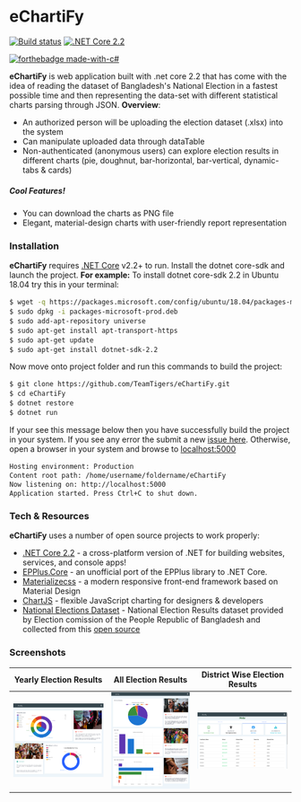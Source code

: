 # eChartiFy
[![Build status](https://ci.appveyor.com/api/projects/status/7fnwk4tdcgoxxesx?svg=true)](https://ci.appveyor.com/project/shunjid/echartify-lpo2s)
<a href="https://github.com/TeamTigers/eChartiFy/blob/master/electionDbAnalytics.csproj"><img src="https://img.shields.io/badge/Core-v2.2-692079.svg?logo=.net&amp;style=flat-square" alt=".NET Core 2.2"></a>

[![forthebadge made-with-c#](https://forthebadge.com/images/badges/made-with-c-sharp.svg)](https://dotnet.microsoft.com/download)



**eChartiFy** is web application built with .net core 2.2 that has come with the idea of reading the dataset of Bangladesh's National Election in a fastest possible time and then representing the data-set with different statistical charts parsing through JSON. **Overview**:

  - An authorized person will be uploading the election dataset (.xlsx) into the system 
  - Can manipulate uploaded data through dataTable
  - Non-authenticated (anonymous users) can explore election results in different charts (pie, doughnut, bar-horizontal, bar-vertical, dynamic-tabs & cards)
 
##### Cool Features!

  - You can download the charts as PNG file
  - Elegant, material-design charts with user-friendly report representation 

### Installation

 **eChartiFy** requires [.NET Core](https://dotnet.microsoft.com/download) v2.2+ to run. Install the dotnet core-sdk and launch the project. **For example:** 
 To install dotnet core-sdk 2.2 in Ubuntu 18.04 try this in your terminal:

```sh
$ wget -q https://packages.microsoft.com/config/ubuntu/18.04/packages-microsoft-prod.deb
$ sudo dpkg -i packages-microsoft-prod.deb
$ sudo add-apt-repository universe
$ sudo apt-get install apt-transport-https
$ sudo apt-get update
$ sudo apt-get install dotnet-sdk-2.2
```

Now move onto project folder and run this commands to build the project:
```sh
$ git clone https://github.com/TeamTigers/eChartiFy.git
$ cd eChartiFy
$ dotnet restore
$ dotnet run
```
If your see this message below then you have successfully build the project in your system. If you see any error the submit a new [issue here](https://github.com/TeamTigers-IT/eChartiFy/issues). Otherwise, open a browser in your system and browse to [localhost:5000](localhost:5000)
```
Hosting environment: Production
Content root path: /home/username/foldername/eChartiFy
Now listening on: http://localhost:5000
Application started. Press Ctrl+C to shut down.
```

### Tech & Resources

**eChartiFy** uses a number of open source projects to work properly:

* [.NET Core 2.2](https://dotnet.microsoft.com/learn/dotnet/hello-world-tutorial/intro) - a cross-platform version of .NET for building websites, services, and console apps!
* [EPPlus.Core](https://www.nuget.org/packages/EPPlus.Core/#dotnet-cli/) - an unofficial port of the EPPlus library to .NET Core.
* [Materializecss](https://materializecss.com) - a modern responsive front-end framework based on Material Design
* [ChartJS](https://www.chartjs.org/) -  flexible JavaScript charting for designers & developers
* [National Elections Dataset](http://www.ecs.gov.bd/page/election-results) -  National Election Results dataset provided by Election comission of the People Republic of Bangladesh and collected from this [open source](https://github.com/mbaldassaro/bangladeshelectiondata)

### Screenshots

Yearly Election Results             |  All Election Results             |  District Wise Election Results
:-------------------------:|:-------------------------:|:-------------------------:
![](https://github.com/TeamTigers-IT/eChartiFy/blob/master/wwwroot/img/screenshots/yearly.png)  |  ![](https://github.com/TeamTigers-IT/eChartiFy/blob/master/wwwroot/img/screenshots/combined.png)  |  ![](https://github.com/TeamTigers-IT/eChartiFy/blob/master/wwwroot/img/screenshots/districtWise.png)


        

